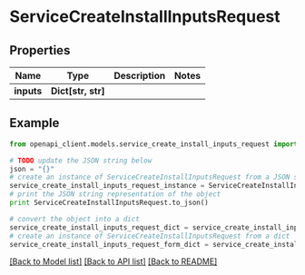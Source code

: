 # ServiceCreateInstallInputsRequest


## Properties

Name | Type | Description | Notes
------------ | ------------- | ------------- | -------------
**inputs** | **Dict[str, str]** |  | 

## Example

```python
from openapi_client.models.service_create_install_inputs_request import ServiceCreateInstallInputsRequest

# TODO update the JSON string below
json = "{}"
# create an instance of ServiceCreateInstallInputsRequest from a JSON string
service_create_install_inputs_request_instance = ServiceCreateInstallInputsRequest.from_json(json)
# print the JSON string representation of the object
print ServiceCreateInstallInputsRequest.to_json()

# convert the object into a dict
service_create_install_inputs_request_dict = service_create_install_inputs_request_instance.to_dict()
# create an instance of ServiceCreateInstallInputsRequest from a dict
service_create_install_inputs_request_form_dict = service_create_install_inputs_request.from_dict(service_create_install_inputs_request_dict)
```
[[Back to Model list]](../README.md#documentation-for-models) [[Back to API list]](../README.md#documentation-for-api-endpoints) [[Back to README]](../README.md)


